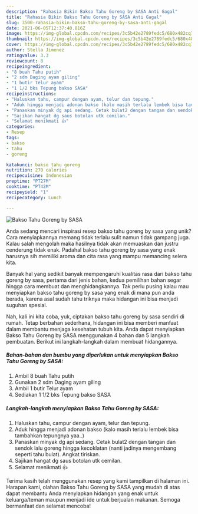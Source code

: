```yaml
---
description: "Rahasia Bikin Bakso Tahu Goreng by SASA Anti Gagal"
title: "Rahasia Bikin Bakso Tahu Goreng by SASA Anti Gagal"
slug: 3500-rahasia-bikin-bakso-tahu-goreng-by-sasa-anti-gagal
date: 2021-06-05T12:37:40.816Z
image: https://img-global.cpcdn.com/recipes/3c5b42e2789fedc5/680x482cq70/bakso-tahu-goreng-by-sasa-foto-resep-utama.jpg
thumbnail: https://img-global.cpcdn.com/recipes/3c5b42e2789fedc5/680x482cq70/bakso-tahu-goreng-by-sasa-foto-resep-utama.jpg
cover: https://img-global.cpcdn.com/recipes/3c5b42e2789fedc5/680x482cq70/bakso-tahu-goreng-by-sasa-foto-resep-utama.jpg
author: Stella Jimenez
ratingvalue: 3.3
reviewcount: 8
recipeingredient:
- "8 buah Tahu putih"
- "2 sdm Daging ayam giling"
- "1 butir Telur ayam"
- "1 1/2 bks Tepung bakso SASA"
recipeinstructions:
- "Haluskan tahu, campur dengan ayam, telur dan tepung."
- "Aduk hingga menjadi adonan bakso (kalo masih terlalu lembek bisa tambahkan tepungnya yaa..)"
- "Panaskan minyak dg api sedang. Cetak bulat2 dengan tangan dan sendok lalu goreng hingga kecoklatan (nanti jadinya mengembang seperti tahu bulat). Angkat tiriskan."
- "Sajikan hangat dg saus botolan utk cemilan."
- "Selamat menikmati 👍"
categories:
- Resep
tags:
- bakso
- tahu
- goreng

katakunci: bakso tahu goreng 
nutrition: 270 calories
recipecuisine: Indonesian
preptime: "PT27M"
cooktime: "PT42M"
recipeyield: "1"
recipecategory: Lunch

---
```



![Bakso Tahu Goreng by SASA](https://img-global.cpcdn.com/recipes/3c5b42e2789fedc5/680x482cq70/bakso-tahu-goreng-by-sasa-foto-resep-utama.jpg)

Anda sedang mencari inspirasi resep bakso tahu goreng by sasa yang unik? Cara menyiapkannya memang tidak terlalu sulit namun tidak gampang juga. Kalau salah mengolah maka hasilnya tidak akan memuaskan dan justru cenderung tidak enak. Padahal bakso tahu goreng by sasa yang enak harusnya sih memiliki aroma dan cita rasa yang mampu memancing selera kita.



Banyak hal yang sedikit banyak mempengaruhi kualitas rasa dari bakso tahu goreng by sasa, pertama dari jenis bahan, kedua pemilihan bahan segar hingga cara membuat dan menghidangkannya. Tak perlu pusing kalau mau menyiapkan bakso tahu goreng by sasa yang enak di mana pun anda berada, karena asal sudah tahu triknya maka hidangan ini bisa menjadi suguhan spesial.


Nah, kali ini kita coba, yuk, ciptakan bakso tahu goreng by sasa sendiri di rumah. Tetap berbahan sederhana, hidangan ini bisa memberi manfaat dalam membantu menjaga kesehatan tubuh kita. Anda dapat menyiapkan Bakso Tahu Goreng by SASA menggunakan 4 bahan dan 5 langkah pembuatan. Berikut ini langkah-langkah dalam membuat hidangannya.

<!--inarticleads1-->

##### Bahan-bahan dan bumbu yang diperlukan untuk menyiapkan Bakso Tahu Goreng by SASA:

1. Ambil 8 buah Tahu putih
1. Gunakan 2 sdm Daging ayam giling
1. Ambil 1 butir Telur ayam
1. Sediakan 1 1/2 bks Tepung bakso SASA




<!--inarticleads2-->

##### Langkah-langkah menyiapkan Bakso Tahu Goreng by SASA:

1. Haluskan tahu, campur dengan ayam, telur dan tepung.
1. Aduk hingga menjadi adonan bakso (kalo masih terlalu lembek bisa tambahkan tepungnya yaa..)
1. Panaskan minyak dg api sedang. Cetak bulat2 dengan tangan dan sendok lalu goreng hingga kecoklatan (nanti jadinya mengembang seperti tahu bulat). Angkat tiriskan.
1. Sajikan hangat dg saus botolan utk cemilan.
1. Selamat menikmati 👍




Terima kasih telah menggunakan resep yang kami tampilkan di halaman ini. Harapan kami, olahan Bakso Tahu Goreng by SASA yang mudah di atas dapat membantu Anda menyiapkan hidangan yang enak untuk keluarga/teman maupun menjadi ide untuk berjualan makanan. Semoga bermanfaat dan selamat mencoba!
